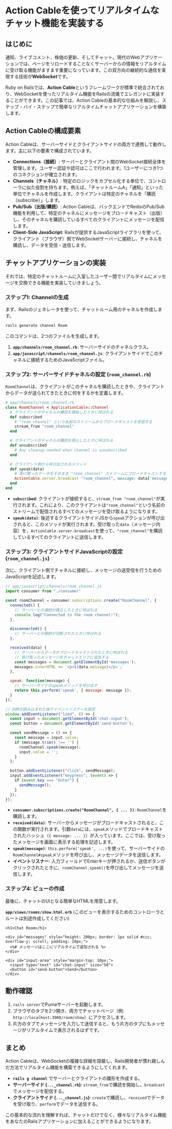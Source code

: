 # Action Cableを使ってリアルタイムなチャット機能を実装する

## はじめに

通知、ライブコメント、株価の更新、そしてチャット。現代のWebアプリケーションでは、ページをリロードすることなくサーバーからの情報をリアルタイムに受け取る機能がますます重要になっています。この双方向の継続的な通信を実現する技術が**WebSocket**です。

Ruby on Railsでは、**Action Cable**というフレームワークが標準で統合されており、WebSocketを使ったリアルタイム機能をRailsの流儀でエレガントに実装することができます。この記事では、Action Cableの基本的な仕組みを解説し、ステップ・バイ・ステップで簡単なリアルタイムチャットアプリケーションを構築します。

## Action Cableの構成要素

Action Cableは、サーバーサイドとクライアントサイドの両方で連携して動作します。主に以下の要素で構成されています。

*   **Connections（接続）**: サーバーとクライアント間のWebSocket接続全体を管理します。ユーザー認証や認可はここで行われます。1ユーザーにつき1つのコネクションが確立されます。
*   **Channels（チャネル）**: 特定のロジックをカプセル化する単位で、コントローラに似た役割を持ちます。例えば、「チャットルームA」「通知」といった単位でチャネルを作成します。クライアントは特定のチャネルを「購読（subscribe）」します。
*   **Pub/Sub（出版/購読）**: Action Cableは、バックエンドでRedisのPub/Sub機能を利用して、特定のチャネルにメッセージをブロードキャスト（出版）し、そのチャネルを購読しているすべてのクライアントにメッセージを配信します。
*   **Client-Side JavaScript**: Railsが提供するJavaScriptライブラリを使って、クライアント（ブラウザ）側でWebSocketサーバーに接続し、チャネルを購読し、データを受信・送信します。

## チャットアプリケーションの実装

それでは、特定のチャットルームに入室したユーザー間でリアルタイムにメッセージを交換できる機能を実装していきましょう。

### ステップ1: Channelの生成

まず、Railsのジェネレータを使って、チャットルーム用のチャネルを作成します。

```bash
rails generate channel Room
```

このコマンドは、2つのファイルを生成します。

1.  **`app/channels/room_channel.rb`**: サーバーサイドのチャネルクラス。
2.  **`app/javascript/channels/room_channel.js`**: クライアントサイドでこのチャネルに接続するためのJavaScriptファイル。

### ステップ2: サーバーサイドチャネルの設定 (`room_channel.rb`)

`RoomChannel`は、クライアントがこのチャネルを購読したときや、クライアントからデータが送られてきたときに何をするかを定義します。

```ruby
# app/channels/room_channel.rb
class RoomChannel < ApplicationCable::Channel
  # クライアントがチャネルの購読を開始したときに呼ばれる
  def subscribed
    # "room_channel" という名前のストリームからブロードキャストを受信する
    stream_from "room_channel"
  end

  # クライアントがチャネルの購読を停止したときに呼ばれる
  def unsubscribed
    # Any cleanup needed when channel is unsubscribed
  end

  # クライアント側から呼び出されるメソッド
  def speak(data)
    # 受け取ったデータをそのまま "room_channel" ストリームにブロードキャストする
    ActionCable.server.broadcast "room_channel", message: data['message']
  end
end
```

*   **`subscribed`**: クライアントが接続すると、`stream_from "room_channel"`が実行されます。これにより、このクライアントは`"room_channel"`という名前のストリームで配信されるすべてのメッセージを受け取るようになります。
*   **`speak(data)`**: 後述するクライアントサイドJSから`speak`アクションが呼び出されると、このメソッドが実行されます。受け取った`data`（メッセージ内容）を、`ActionCable.server.broadcast`を使って、`"room_channel"`を購読しているすべてのクライアントに送信します。

### ステップ3: クライアントサイドJavaScriptの設定 (`room_channel.js`)

次に、クライアント側でチャネルに接続し、メッセージの送受信を行うためのJavaScriptを記述します。

```javascript
// app/javascript/channels/room_channel.js
import consumer from "./consumer"

const roomChannel = consumer.subscriptions.create("RoomChannel", {
  connected() {
    // サーバーとの接続が確立したときに呼ばれる
    console.log("Connected to the room channel!");
  },

  disconnected() {
    // サーバーとの接続が切断されたときに呼ばれる
  },

  received(data) {
    // サーバーからデータがブロードキャストされたときに呼ばれる
    // 受け取ったメッセージをチャットエリアに追加する
    const messages = document.getElementById('messages');
    messages.innerHTML += `<p>${data.message}</p>`;
  },

  speak: function(message) {
    // サーバーサイドのspeakメソッドを呼び出す
    return this.perform('speak', { message: message });
  }
});

// DOMが読み込まれた後でイベントリスナーを設定
window.addEventListener("load", () => {
  const input = document.getElementById('chat-input');
  const button = document.getElementById('send-button');

  const sendMessage = () => {
    const message = input.value;
    if (message.trim() !== '') {
      roomChannel.speak(message);
      input.value = '';
    }
  };

  button.addEventListener("click", sendMessage);
  input.addEventListener("keypress", (event) => {
    if (event.key === "Enter") {
      sendMessage();
    }
  });
});
```

*   **`consumer.subscriptions.create("RoomChannel", { ... })`**: `RoomChannel`を購読します。
*   **`received(data)`**: サーバーからメッセージがブロードキャストされると、この関数が実行されます。引数`data`には、`speak`メソッドでブロードキャストされたハッシュ（`{ message: ... }`）が入っています。ここでは、受け取ったメッセージを画面に表示する処理を記述します。
*   **`speak(message)`**: `this.perform('speak', ...)`を使って、サーバーサイドの`RoomChannel#speak`メソッドを呼び出し、メッセージデータを送信します。
*   **イベントリスナー**: 入力フィールドでEnterキーが押されるか、送信ボタンがクリックされたときに、`roomChannel.speak()`を呼び出してメッセージを送信します。

### ステップ4: ビューの作成

最後に、チャットのUIとなる簡単なHTMLを用意します。

**`app/views/rooms/show.html.erb`** (このビューを表示するためのコントローラとルートは別途作成してください)
```erb
<h1>Chat Room</h1>

<div id="messages" style="height: 200px; border: 1px solid #ccc; overflow-y: scroll; padding: 10px;">
  <%# メッセージはここにリアルタイムで追加される %>
</div>

<div id="input-area" style="margin-top: 10px;">
  <input type="text" id="chat-input" size="50">
  <button id="send-button">Send</button>
</div>
```

## 動作確認

1.  `rails server`でPumaサーバーを起動します。
2.  ブラウザのタブを2つ開き、両方でチャットページ（例: `http://localhost:3000/room/show`）にアクセスします。
3.  片方のタブでメッセージを入力して送信すると、もう片方のタブにもメッセージがリアルタイムで表示されるはずです。

## まとめ

Action Cableは、WebSocketの複雑な詳細を隠蔽し、Rails開発者が慣れ親しんだ方法でリアルタイム機能を構築できるようにしてくれます。

*   **`rails g channel`** でサーバーとクライアントの雛形を作成する。
*   **サーバーサイド (`..._channel.rb`)**: `stream_from`で購読を開始し、`broadcast`でメッセージを配信する。
*   **クライアントサイド (`..._channel.js`)**: `create`で購読し、`received`でデータを受け取り、`perform`でデータを送信する。

この基本的な流れを理解すれば、チャットだけでなく、様々なリアルタイム機能をあなたのRailsアプリケーションに加えることができるようになります。
